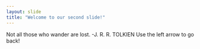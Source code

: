 ```yaml
---
layout: slide
title: "Welcome to our second slide!"
---
```

Not all those who wander are lost. -J. R. R. TOLKIEN
Use the left arrow to go back!
